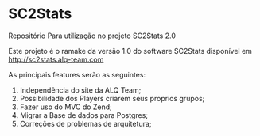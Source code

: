 # SC2Stats
Repositório Para utilização no projeto SC2Stats 2.0

Este projeto é o ramake da versão 1.0 do software SC2Stats disponível em http://sc2stats.alq-team.com

As principais features serão as seguintes:

1) Independência do site da ALQ Team;
2) Possibilidade dos Players criarem seus proprios grupos;
3) Fazer uso do MVC do Zend;
4) Migrar a Base de dados para Postgres;
5) Correções de problemas de arquitetura;
